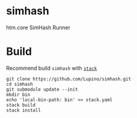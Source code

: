 # simhash

htm.core SimHash Runner

# Build

Recommend build `simhash` with [`stack`](https://docs.haskellstack.org/en/stable/README/)

    git clone https://github.com/Lupino/simhash.git
    cd simhash
    git submodule update --init
    mkdir bin
    echo 'local-bin-path: bin' >> stack.yaml
    stack build
    stack install
